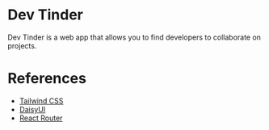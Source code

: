 # Dev Tinder

Dev Tinder is a web app that allows you to find developers to collaborate on projects.


# References

- [Tailwind CSS](https://tailwindcss.com/)
- [DaisyUI](https://daisyui.com/)
- [React Router](https://reactrouter.com/)